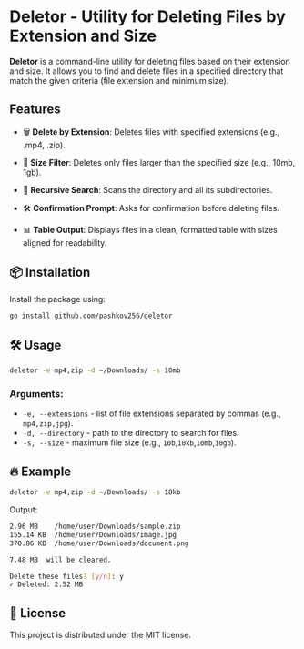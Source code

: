 # Deletor - Utility for Deleting Files by Extension and Size

**Deletor** is a command-line utility for deleting files based on their extension and size. It allows you to find and delete files in a specified directory that match the given criteria (file extension and minimum size).

## Features
- 🗑️ **Delete by Extension**: Deletes files with specified extensions (e.g., .mp4, .zip).

- 📏 **Size Filter**: Deletes only files larger than the specified size (e.g., 10mb, 1gb).

- 📂 **Recursive Search**: Scans the directory and all its subdirectories.

- 🛠️ **Confirmation Prompt**: Asks for confirmation before deleting files.

- 📊 **Table Output**: Displays files in a clean, formatted table with sizes aligned for readability.
## 📦 Installation

Install the package using:
```bash
go install github.com/pashkov256/deletor
```

## 🛠 Usage

```bash
deletor -e mp4,zip -d ~/Downloads/ -s 10mb
```

### Arguments:
- `-e, --extensions` - list of file extensions separated by commas (e.g., `mp4,zip,jpg`).
- `-d, --directory` - path to the directory to search for files.
- `-s, --size` - maximum file size (e.g., `10b`,`10kb`,`10mb`,`10gb`).

## 🔥 Example
```bash
deletor -e mp4,zip -d ~/Downloads/ -s 18kb
```
Output:
```bash
2.96 MB    /home/user/Downloads/sample.zip
155.14 KB  /home/user/Downloads/image.jpg
370.86 KB  /home/user/Downloads/document.png

7.48 MB  will be cleared.

Delete these files? [y/n]: y
✓ Deleted: 2.52 MB
```

## 📜 License
This project is distributed under the MIT license.

